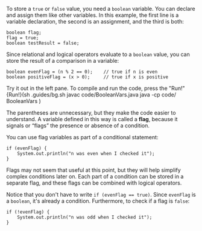 To store a `true` or `false` value, you need a `boolean` variable. You can declare and assign them like other variables. In this example, the first line is a variable declaration, the second is an assignment, and the third is both:

```code
boolean flag;
flag = true;
boolean testResult = false;
```


Since relational and logical operators evaluate to a `boolean` value, you can store the result of a comparison in a variable:

```code
boolean evenFlag = (n % 2 == 0);    // true if n is even
boolean positiveFlag = (x > 0);     // true if x is positive
```

Try it out in the left pane. To compile and run the code, press the "Run!"
{Run!}(sh .guides/bg.sh javac code/BooleanVars.java java -cp code/ BooleanVars )


The parentheses are unnecessary, but they make the code easier to understand. A variable defined in this way is called a **flag**, because it signals or “flags” the presence or absence of a condition.

You can use flag variables as part of a conditional statement:

```code
if (evenFlag) {
    System.out.println("n was even when I checked it");
}
```

Flags may not seem that useful at this point, but they will help simplify complex conditions later on. Each part of a condition can be stored in a separate flag, and these flags can be combined with logical operators.

Notice that you don't have to write  `if (evenFlag == true)`. Since `evenFlag` is a `boolean`, it's already a condition. Furthermore, to check if a flag is `false`:

```code
if (!evenFlag) {
    System.out.println("n was odd when I checked it");
}
```